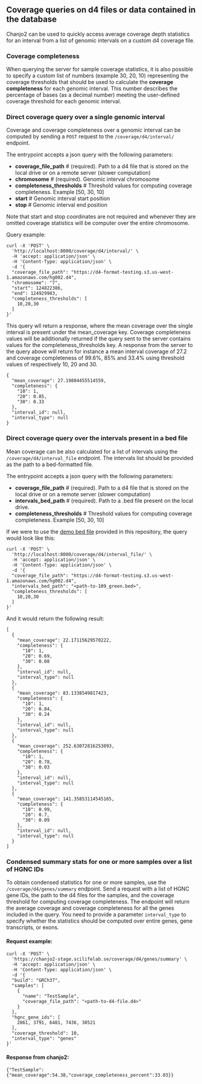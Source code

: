 ## Coverage queries on d4 files or data contained in the database

Chanjo2 can be used to quickly access average coverage depth statistics for an interval from a list of genomic intervals on a custom d4 coverage file.

### Coverage completeness

When querying the server for sample coverage statistics, it is also possible to specify a custom list of numbers (example 30, 20, 10) representing the coverage thresholds that should be used to calculate the <strong>coverage completeness</strong> for each genomic interval. 
This number describes the percentage of bases (as a decimal number) meeting the user-defined coverage threshold for each genomic interval.

### Direct coverage query over a single genomic interval

Coverage and coverage completeness over a genomic interval can be computed by sending a `POST` request to the `/coverage/d4/interval/` endpoint.

The entrypoint accepts a json query with the following parameters:

- <strong>coverage_file_path</strong> # (required). Path to a d4 file that is stored on the local drive or on a remote server (slower computation)
- <strong>chromosome</strong> # (required). Genomic interval chromosome
- <strong>completeness_thresholds</strong> # Threshold values for computing coverage completeness. Example [50, 30, 10]
- <strong>start</strong> # Genomic interval start position 
- <strong>stop</strong> # Genomic interval end position 

Note that start and stop coordinates are not required and whenever they are omitted coverage statistics will be computer over the entire chromosome.

Query example:

``` shell
curl -X 'POST' \
  'http://localhost:8000/coverage/d4/interval/' \
  -H 'accept: application/json' \
  -H 'Content-Type: application/json' \
  -d '{
  "coverage_file_path": "https://d4-format-testing.s3.us-west-1.amazonaws.com/hg002.d4",
  "chromosome": "7",
  "start": 124822386,
  "end": 124929983,
  "completeness_thresholds": [
    10,20,30
  ]
}'
```

This query wll return a response, where the mean coverage over the single interval is present under the mean_coverage key. 
Coverage completeness values will be additionally returned if the query sent to the server contains values for the completeness_thresholds key. 
A response from the server to the query above will return for instance a mean interval coverage of 27.2 and coverage completeness of 99.6%, 85% and 33.4% using threshold values of respectively 10, 20 and 30.

``` shell
{
  "mean_coverage": 27.19804455514559,
  "completeness": {
    "10": 1,
    "20": 0.85,
    "30": 0.33
  },
  "interval_id": null,
  "interval_type": null
}
```

### Direct coverage query over the intervals present in a bed file

Mean coverage can be also calculated for a list of intervals using the `/coverage/d4/interval_file` endpoint. The intervals list should be provided as the path to a bed-formatted file.

The entrypoint accepts a json query with the following parameters:

- <strong>coverage_file_path</strong> # (required). Path to a d4 file that is stored on the local drive or on a remote server (slower computation)
- <strong>intervals_bed_path</strong> # (required). Path to a .bed file present on the local drive.
- <strong>completeness_thresholds</strong> # Threshold values for computing coverage completeness. Example [50, 30, 10]

If we were to use the [demo bed file](https://github.com/Clinical-Genomics/chanjo2/blob/main/src/chanjo2/demo/109_green.bed) provided in this repository, the query would look like this:

``` shell
curl -X 'POST' \
  'http://localhost:8000/coverage/d4/interval_file/' \
  -H 'accept: application/json' \
  -H 'Content-Type: application/json' \
  -d '{
  "coverage_file_path": "https://d4-format-testing.s3.us-west-1.amazonaws.com/hg002.d4",
  "intervals_bed_path": "<path-to-109_green.bed>",
  "completeness_thresholds": [
    10,20,30
  ]
}'
```

And it would return the following result:

``` shell
[
  {
    "mean_coverage": 22.17115629570222,
    "completeness": {
      "10": 1,
      "20": 0.69,
      "30": 0.08
    },
    "interval_id": null,
    "interval_type": null
  },
  {
    "mean_coverage": 83.1338549817423,
    "completeness": {
      "10": 1,
      "20": 0.84,
      "30": 0.24
    },
    "interval_id": null,
    "interval_type": null
  },
  {
    "mean_coverage": 252.63072816253893,
    "completeness": {
      "10": 1,
      "20": 0.78,
      "30": 0.03
    },
    "interval_id": null,
    "interval_type": null
  },
  {
    "mean_coverage": 141.35853114545165,
    "completeness": {
      "10": 0.99,
      "20": 0.7,
      "30": 0.09
    },
    "interval_id": null,
    "interval_type": null
  }
]
```

### Condensed summary stats for one or more samples over a list of HGNC IDs

To obtain condensed statistics for one or more samples, use the `/coverage/d4/genes/summary` endpoint. 
Send a request with a list of HGNC gene IDs, the path to the d4 files for the samples, and the coverage threshold for computing coverage completeness. 
The endpoint will return the average coverage and coverage completeness for all the genes included in the query.
You need to provide a parameter `interval_type` to specify whether the statistics should be computed over entire genes, gene transcripts, or exons.

#### Request example:

``` shell
curl -X 'POST' \
  'https://chanjo2-stage.scilifelab.se/coverage/d4/genes/summary' \
  -H 'accept: application/json' \
  -H 'Content-Type: application/json' \
  -d '{
  "build": "GRCh37",
  "samples": [
    {
      "name": "TestSample",
      "coverage_file_path": "<path-to-d4-file.d4>"
    }
  ],
  "hgnc_gene_ids": [
    2861, 3791, 6481, 7436, 30521
  ],
  "coverage_threshold": 10,
  "interval_type": "genes"
}'
```

#### Response from chanjo2:

``` shell
{"TestSample":{"mean_coverage":54.38,"coverage_completeness_percent":33.03}}
```



